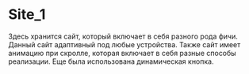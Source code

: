 # Site_1
Здесь хранится сайт, который включает в себя разного рода фичи. 
Данный сайт адаптивный под любые устройства.
Также сайт имеет анимацию при скролле, которая включает в себя разные способы реализации.
Еще была использована динамическая кнопка. 

